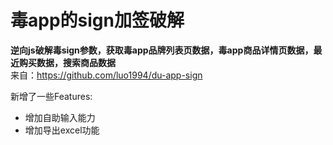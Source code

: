 # 毒app的sign加签破解

**逆向js破解毒sign参数，获取毒app品牌列表页数据，毒app商品详情页数据，最近购买数据，搜索商品数据**<br>
来自：https://github.com/luo1994/du-app-sign

新增了一些Features:
 - 增加自助输入能力
 - 增加导出excel功能

